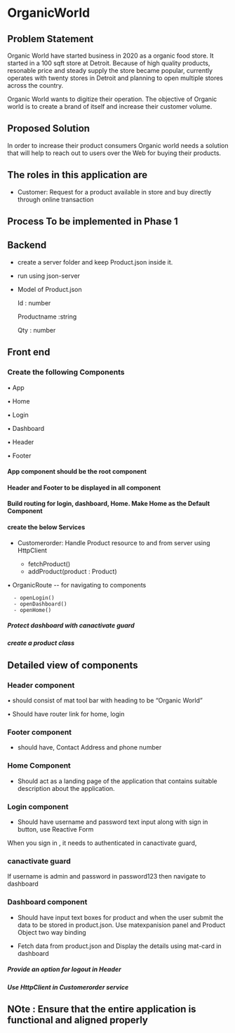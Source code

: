 # OrganicWorld

## Problem Statement

Organic World have started business in 2020 as a organic food store. It started in a 100 sqft store at Detroit. Because of high quality products, resonable price and steady supply the store became popular, currently operates with twenty stores in Detroit and planning to open multiple stores across the country.

Organic World wants to digitize their operation. The objective of Organic world is to create a brand of itself and increase their customer volume.

## Proposed Solution

In order to increase their product consumers Organic world needs a solution that will help to reach out to users over the Web for buying their products.

## The roles in this application are

- Customer: Request for a product available in store and buy directly through online transaction

## Process To be implemented in Phase 1


## Backend



 - create a server folder and keep Product.json inside it. 
 
 * run using json-server


 - Model of Product.json
	
      Id : number

      Productname :string

      Qty : number



## Front end

### Create the following Components

•	App

•	Home

•	Login

•	Dashboard

•	Header

•	Footer

#### App component should be the root component

#### Header and Footer to be displayed in all component

#### Build routing for login, dashboard, Home. Make Home as the Default Component



####  create the below Services

* 	Customerorder: Handle Product resource to and from server using HttpClient

      - fetchProduct()
      - addProduct(product : Product)
          

•	OrganicRoute  -- for navigating to components

      - openLogin()
      - openDashboard()
      - openHome()

#####  Protect dashboard with canactivate guard

#####  create a product class


## Detailed view of components

### Header component 

•	should consist of mat tool bar with heading to be “Organic World”

•	Should have router link for home, login



### Footer component 

* should have, Contact Address and phone number

### Home Component

* Should act as a landing page of the application that contains suitable description about the application.

### Login component

* Should have username and password text input along with sign in button, use Reactive Form


When you sign in , it needs to authenticated in canactivate guard, 

### canactivate guard

If username is admin and password in password123 then navigate to dashboard


### Dashboard component

*  Should have input text boxes for product and when the user  submit the data to be stored in product.json. Use matexpanision panel and Product Object two way binding


*  Fetch data from product.json and Display the  details using mat-card in dashboard 


##### Provide an option for logout in Header


##### 	Use HttpClient in  Customerorder  service
      
         
## NOte : Ensure that the entire application is functional and aligned properly
